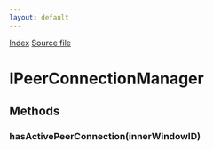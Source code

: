 ```yaml
---
layout: default
---
```

<div id='links'><a href="../index.html">Index</a>
<a href="http://dxr.mozilla.org/mozilla-central/source/dom/media/bridge/IPeerConnection.idl">Source file</a>
</div>

# IPeerConnectionManager #

## Methods ##

### hasActivePeerConnection(innerWindowID) ###
